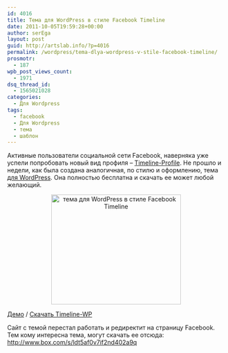 ```yaml
---
id: 4016
title: Тема для WordPress в стиле Facebook Timeline
date: 2011-10-05T19:59:28+00:00
author: serEga
layout: post
guid: http://artslab.info/?p=4016
permalink: /wordpress/tema-dlya-wordpress-v-stile-facebook-timeline/
prosmotr:
  - 187
wpb_post_views_count:
  - 1971
dsq_thread_id:
  - 1565021028
categories:
  - Для Wordpress
tags:
  - facebook
  - Для Wordpress
  - тема
  - шаблон
---
```

Активные пользователи социальной сети Facebook, наверняка уже успели попробовать новый вид профиля &#8211; [Timeline-Profile](https://www.facebook.com/about/timeline). Не прошло и недели, как была создана аналогичная, по стилю и оформлению, тема [для WordPress](http://artslab.info/category/wordpress/). Она полностью бесплатна и скачать ее может любой желающий.

<center>
  <a href="{{site.img_cdn}}/facebook_timeline_wordpress_theme1.jpg"><img src="{{site.img_cdn}}/facebook_timeline_wordpress_theme1-300x254.jpg" alt="тема для WordPress в стиле Facebook Timeline" title="facebook_timeline_wordpress_theme" width="300" height="254" class="alignnone size-medium wp-image-4018" /></a>
</center>

[Демо](http://www.timeline-wp.com/) / [Скачать Timeline-WP](http://www.timeline-wp.com/download-theme-wordpress/)

Сайт с темой перестал работать и редиректит на страницу Facebook. Тем кому интересна тема, могут скачать ее отсюда: <http://www.box.com/s/ldt5af0v7if2nd402a9q>